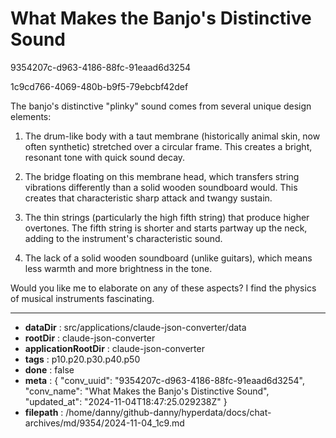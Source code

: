 # What Makes the Banjo's Distinctive Sound

9354207c-d963-4186-88fc-91eaad6d3254

1c9cd766-4069-480b-b9f5-79ebcbf42def

 The banjo's distinctive "plinky" sound comes from several unique design elements:

1. The drum-like body with a taut membrane (historically animal skin, now often synthetic) stretched over a circular frame. This creates a bright, resonant tone with quick sound decay.

2. The bridge floating on this membrane head, which transfers string vibrations differently than a solid wooden soundboard would. This creates that characteristic sharp attack and twangy sustain.

3. The thin strings (particularly the high fifth string) that produce higher overtones. The fifth string is shorter and starts partway up the neck, adding to the instrument's characteristic sound.

4. The lack of a solid wooden soundboard (unlike guitars), which means less warmth and more brightness in the tone.

Would you like me to elaborate on any of these aspects? I find the physics of musical instruments fascinating.

---

* **dataDir** : src/applications/claude-json-converter/data
* **rootDir** : claude-json-converter
* **applicationRootDir** : claude-json-converter
* **tags** : p10.p20.p30.p40.p50
* **done** : false
* **meta** : {
  "conv_uuid": "9354207c-d963-4186-88fc-91eaad6d3254",
  "conv_name": "What Makes the Banjo's Distinctive Sound",
  "updated_at": "2024-11-04T18:47:25.029238Z"
}
* **filepath** : /home/danny/github-danny/hyperdata/docs/chat-archives/md/9354/2024-11-04_1c9.md